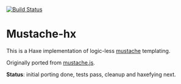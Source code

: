 [![Build Status](https://travis-ci.org/nadako/mustache-hx.svg?branch=master)](https://travis-ci.org/nadako/mustache-hx)

# Mustache-hx

This is a Haxe implementation of logic-less [mustache](http://mustache.github.io/) templating.

Originally ported from [mustache.js](https://github.com/janl/mustache.js).

**Status**: initial porting done, tests pass, cleanup and haxefying next.
